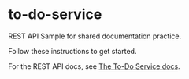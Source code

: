 # to-do-service

REST API Sample for shared documentation practice.

Follow these instructions to get started.

For the REST API docs, see [The To-Do Service docs](https://uwc2-apidoc.github.io/to-do-service-public/).
